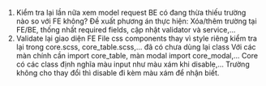 1. Kiểm tra lại lần nữa xem model request BE có đang thừa thiếu trường nào so với FE không?
Đề xuất phương án thực hiện: Xóa/thêm trường tại FE/BE, thống nhất required fields, cập nhật validator và service,...
2. Validate lại giao diện FE
File css components thay vì style riêng kiểm tra lại trong core.scss, core_table.scss,... đã có chưa dùng lại class
Với các màn chính cần import core_table, màn modal import core_modal,...
Core có các class định nghĩa màu input như màu xám khi disable,...
Trường không cho thay đổi thì disable đi kèm màu xám để nhận biết.